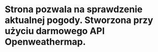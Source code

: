 # Strona pozwala na sprawdzenie aktualnej pogody. Stworzona przy użyciu darmowego API Openweathermap.
